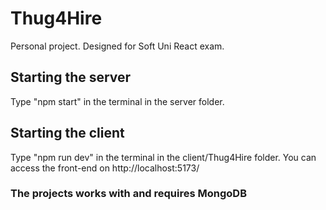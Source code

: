 # Thug4Hire
Personal project. Designed for Soft Uni React exam.

## Starting the server
Type "npm start" in the terminal in the server folder.

## Starting the client
Type "npm run dev" in the terminal in the client/Thug4Hire folder.
You can access the front-end on http://localhost:5173/

### The projects works with and requires MongoDB